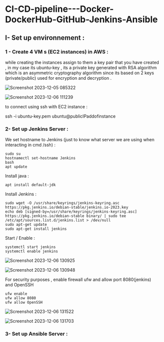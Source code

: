 # CI-CD-pipeline---Docker-DockerHub-GitHub-Jenkins-Ansible

## I- Set up environnement :
### 1 - Create 4 VM s (EC2 instances) in AWS :
while creating the instances assign to them a key pair that you have created , in my case its ubuntu-key , its a private key generated with RSA algorithm which is an asymmetric cryptography algorithm since its based on 2 keys (private/public) used for encryption and decryption .

![Screenshot 2023-12-05 085322](https://github.com/HoussamEDGE/CI-CD-pipeline---Docker-DockerHub-GitHub-Jenkins-Ansible/assets/99811097/3b79a9f5-9b79-4411-aca7-fc70e58d1b4b)


![Screenshot 2023-12-06 111239](https://github.com/HoussamEDGE/CI-CD-pipeline---Docker-DockerHub-GitHub-Jenkins-Ansible/assets/99811097/77722d41-6394-4dd1-b974-38904aee6e7c)

to connect using ssh with EC2 instance : 

ssh -i ubuntu-key.pem ubuntu@publicIPaddofinstance

### 2- Set up Jenkins Server :

We set hostname to Jenkins (just to know what server we are using when interacting in cmd /ssh) :
```
sudo su
hostnamectl set-hostname Jenkins
bash
apt update
```
Install java :
```
apt install default-jdk
```
Install Jenkins :

```
sudo wget -O /usr/share/keyrings/jenkins-keyring.asc https://pkg.jenkins.io/debian-stable/jenkins.io-2023.key
echo deb [signed-by=/usr/share/keyrings/jenkins-keyring.asc] https://pkg.jenkins.io/debian-stable binary/ | sudo tee /etc/apt/sources.list.d/jenkins.list > /dev/null
sudo apt-get update
sudo apt-get install jenkins
```

Start / Enable :

```
systemctl start jenkins
systemctl enable jenkins
```
![Screenshot 2023-12-06 130925](https://github.com/HoussamEDGE/CI-CD-pipeline---Docker-DockerHub-GitHub-Jenkins-Ansible/assets/99811097/0c22e8f0-3185-489c-aaa5-d3005d4b8847)

  
![Screenshot 2023-12-06 130948](https://github.com/HoussamEDGE/CI-CD-pipeline---Docker-DockerHub-GitHub-Jenkins-Ansible/assets/99811097/ffcae410-15cf-46f8-b915-a3c5555d49f6)

For security purposes , enable firewall ufw and allow port 8080(jenkins) and OpenSSH
```
ufw enable
ufw allow 8080
ufw allow OpenSSH
```
![Screenshot 2023-12-06 131522](https://github.com/HoussamEDGE/CI-CD-pipeline---Docker-DockerHub-GitHub-Jenkins-Ansible/assets/99811097/b91fcd28-732d-40d9-8ba2-f72d7faaa746)


![Screenshot 2023-12-06 131703](https://github.com/HoussamEDGE/CI-CD-pipeline---Docker-DockerHub-GitHub-Jenkins-Ansible/assets/99811097/d7babe06-c2d6-4937-9d61-328179449da9)


### 3- Set up Ansible Server :
